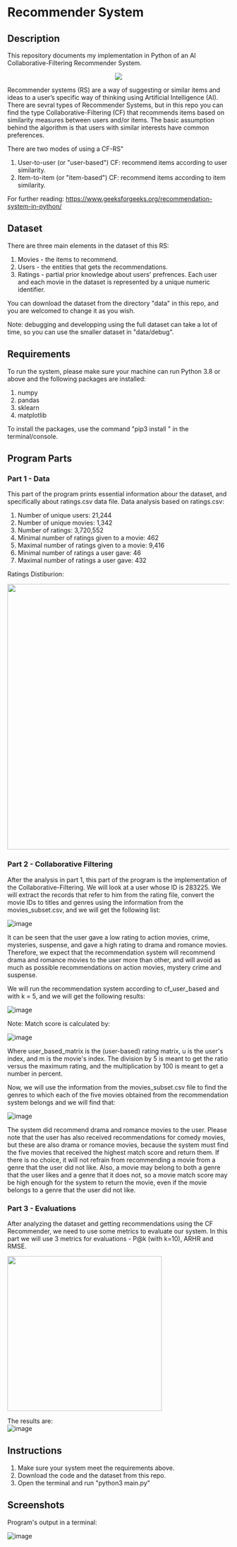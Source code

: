 # Recommender System


## Description

This repository documents my implementation in Python of an AI Collaborative-Filtering Recommender System.

<p align="center"><img src=https://user-images.githubusercontent.com/72878018/153745128-337c8c2a-7cbb-4dc1-ac41-8512aced61cb.png></p>

Recommender systems (RS) are a way of suggesting or similar items and ideas to a user’s specific way of thinking using Artificial Intelligence (AI).
There are sevral types of Recommender Systems, but in this repo you can find the type Collaborative-Filtering (CF) that recommends items based on similarity measures between users and/or items. The basic assumption behind the algorithm is that users with similar interests have common preferences.

There are two modes of using a CF-RS"
1. User-to-user (or "user-based") CF: recommend items according to user similarity.
2. Item-to-item (or "item-based") CF: recommend items according to item similarity.

For further reading: https://www.geeksforgeeks.org/recommendation-system-in-python/


## Dataset

There are three main elements in the dataset of this RS:
1. Movies - the items to recommend.
2. Users - the entities that gets the recommendations.
3. Ratings - partial prior knowledge about users' prefrences.
Each user and each movie in the dataset is represented by a unique numeric identifier.

You can download the dataset from the directory "data" in this repo, and you are welcomed to change it as you wish.

Note: debugging and developping using the full dataset can take a lot of time, so you can use the smaller dataset in "data/debug".


## Requirements

To run the system, please make sure your machine can run Python 3.8 or above and the following packages are installed:
1. numpy
2. pandas
3. sklearn
4. matplotlib

To install the packages, use the command "pip3 install <package-name>" in the terminal/console.


## Program Parts
  
### Part 1 - Data
This part of the program prints essential information abour the dataset, and specifically about ratings.csv data file.
Data analysis based on ratings.csv:
1. Number of unique users: 21,244
2. Number of unique movies: 1,342
3. Number of ratings: 3,720,552
4. Minimal number of ratings given to a movie: 462
5. Maximal number of ratings given to a movie: 9,416
6. Minimal number of ratings a user gave: 46
7. Maximal number of ratings a user gave: 432
  
Ratings Distiburion:
  
<p align="center"><img src=https://user-images.githubusercontent.com/72878018/153745187-d6a30455-c2cc-4396-838e-8b1e57b277ea.png width=600></p>


### Part 2 - Collaborative Filtering
After the analysis in part 1, this part of the program is the implementation of the Collaborative-Filtering.
We will look at a user whose ID is 283225. We will extract the records that refer to him from the rating file, convert the movie IDs to titles and genres using the information from the movies_subset.csv, and we will get the following list:
 
![image](https://user-images.githubusercontent.com/72878018/153745720-bf2c26ac-12a0-4d25-a763-efaedf18301f.png)
  
It can be seen that the user gave a low rating to action movies, crime, mysteries, suspense, and gave a high rating to drama and romance movies. Therefore, we expect that the recommendation system will recommend drama and romance movies to the user more than other, and will avoid as much as possible recommendations on action movies, mystery crime and suspense.

We will run the recommendation system according to cf_user_based and with k = 5, and we will get the following results:
 
![image](https://user-images.githubusercontent.com/72878018/153745792-fe25d643-506a-4478-ab78-c67c2c7bc520.png)
  
Note: Match score is calculated by:
  
![image](https://user-images.githubusercontent.com/72878018/153745801-e72dfcd0-71cd-4854-baba-90b4c3ed02dd.png)
  
Where user_based_matrix is the (user-based) rating matrix, u is the user's index, and m is the movie's index. The division by 5 is meant to get the ratio versus the maximum rating, and the multiplication by 100 is meant to get a number in percent.
  
Now, we will use the information from the movies_subset.csv file to find the genres to which each of the five movies obtained from the recommendation system belongs and we will find that:
  
![image](https://user-images.githubusercontent.com/72878018/153745819-bbd0cc80-d2e6-4e95-b221-3baf0ecbbbe9.png)
 
The system did recommend drama and romance movies to the user. Please note that the user has also received recommendations for comedy movies, but these are also drama or romance movies, because the system must find the five movies that received the highest match score and return them. If there is no choice, it will not refrain from recommending a movie from a genre that the user did not like. Also, a movie may belong to both a genre that the user likes and a genre that it does not, so a movie match score may be high enough for the system to return the movie, even if the movie belongs to a genre that the user did not like.

  
### Part 3 - Evaluations
After analyzing the dataset and getting recommendations using the CF Recommender, we need to use some metrics to evaluate our system. 
In this part we will use 3 metrics for evaluations - P@k (with k=10), ARHR and RMSE.

<img src=https://user-images.githubusercontent.com/72878018/153746164-4176c4dd-ec7d-43f7-918a-491aaa23d123.png width=350>

  
The results are:  
![image](https://user-images.githubusercontent.com/72878018/153746012-1db88047-3d70-4148-8c3b-c0935562d060.png)
  
  
## Instructions

1. Make sure your system meet the requirements above.
2. Download the code and the dataset from this repo.
3. Open the terminal and run "python3 main.py"


## Screenshots

Program's output in a terminal:
  
![image](https://user-images.githubusercontent.com/72878018/153746867-5d2320da-2410-4b0e-9980-bbec76c66192.png)


